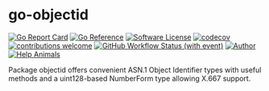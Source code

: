 # go-objectid

[![Go Report Card](https://goreportcard.com/badge/JesseCoretta/go-objectid)](https://goreportcard.com/report/github.com/JesseCoretta/go-objectid) [![Go Reference](https://pkg.go.dev/badge/github.com/JesseCoretta/go-objectid.svg)](https://pkg.go.dev/github.com/JesseCoretta/go-objectid) [![Software License](https://img.shields.io/badge/license-MIT-brightgreen.svg?style=flat)](https://github.com/JesseCoretta/go-objectid/blob/main/LICENSE) [![codecov](https://codecov.io/gh/JesseCoretta/go-objectid/graph/badge.svg?token=RLW4DHLKQP)](https://codecov.io/gh/JesseCoretta/go-objectid) [![contributions welcome](https://img.shields.io/badge/contributions-welcome-brightgreen.svg?style=flat)](https://github.com/JesseCoretta/go-objectid/issues) [![GitHub Workflow Status (with event)](https://img.shields.io/github/actions/workflow/status/JesseCoretta/go-objectid/go.yml)](https://github.com/JesseCoretta/go-objectid/actions/workflows/go.yml) [![Author](https://img.shields.io/badge/author-Jesse_Coretta-darkred?label=%F0%9F%94%BA&labelColor=indigo&color=maroon)](https://www.linkedin.com/in/jessecoretta/) [![Help Animals](https://img.shields.io/badge/donations-yellow?label=%F0%9F%98%BA&labelColor=Yellow)](https://github.com/JesseCoretta/JesseCoretta/blob/main/DONATIONS.md)

Package objectid offers convenient ASN.1 Object Identifier types with useful methods and a uint128-based NumberForm type allowing X.667 support.

